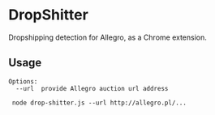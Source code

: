# DropShitter

Dropshipping detection for Allegro, as a Chrome extension.

## Usage

~~~
Options:
  --url  provide Allegro auction url address
~~~

~~~
 node drop-shitter.js --url http://allegro.pl/...
~~~
